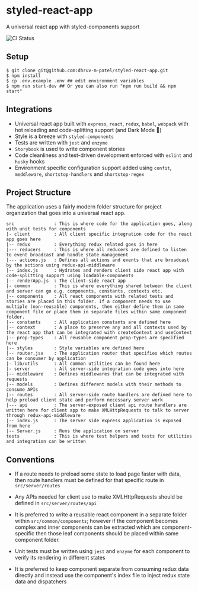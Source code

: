 # styled-react-app

A universal react app with styled-components support

![CI Status](https://github.com/dhruv-m-patel/styled-react-app/workflows/build/badge.svg)

## Setup

```
$ git clone git@github.com:dhruv-m-patel/styled-react-app.git
$ npm install
$ cp .env.example .env ## edit environment variables
$ npm run start-dev ## Or you can also run "npm run build && npm start"
```

## Integrations

- Universal react app built with `express`, `react`, `redux`, `babel`, `webpack` with hot reloading and code-splitting support (and Dark Mode 🎉)
- Style is a breeze with `styled-components`
- Tests are written with `jest` and `enzyme`
- `Storybook` is used to write component stories
- Code cleanliness and test-driven development enforced with `eslint` and `husky` hooks
- Environment specific configuration support added using `confit`, `meddleware`, `shortstop-handlers` and `shortstop-regex`

## Project Structure

The application uses a fairly modern folder structure for project organization that goes into a universal react app.

```
src               : This is where code for the application goes, along with unit tests for components
|- client         : All client specific integration code for the react app goes here
|-- redux         : Everything redux related goes in here
|--- reducers     : This is where all reducers are defined to listen to event broadcast and handle state management
|--- actions.js   : Defines all actions and events that are broadcast by the actions using redux-api-middleware
|-- index.js      : Hydrates and renders client side react app with code-splitting support using loadable-components
|-- renderApp.js  : The client-side react app
|- common         : This is where everything shared between the client and server can go e.g. components, constants, contexts etc.
|-- components    : All react components with related tests and stories are placed in this folder. If a component needs to use multiple (non-reusable) components, then either define them in same component file or place them in separate files within same component folder.
|-- constants     : All application constants are defined here
|-- context       : A place to preserve any and all contexts used by the react app that can be integrated with createContext and useContext
|-- prop-types    : All reusable component prop-types are specified here
|-- styles        : Style variables are defined here
|-- router.jsx    : The application router that specifies which routes can be consumer by application
|- lib/utils      : All common utilities can be found here
|- server         : All server-side integration code goes into here
|-- middleware    : Defines middlewares that can be integrated with requests
|-- models        : Defines different models with their methods to consume APIs
|-- routes        : All server-side route handlers are defined here to help preload client state and perform necessary server work
|--- api          : The server-exposed client api route handlers are written here for client app to make XMLHttpRequests to talk to server through redux-api-middleware
|-- index.js      : The server side express application is exposed from here
|-- Server.js     : Runs the application on server
tests             : This is where test helpers and tests for utilities and integration can be written
```

## Conventions

- If a route needs to preload some state to load page faster with data, then route handlers must be defined for that specific route in `src/server/routes`

- Any APIs needed for client use to make XMLHttpRequests should be defined in `src/server/routes/api`

- It is preferred to write a reusable react component in a separate folder within `src/common/components`; however if the component becomes complex and inner components can be extracted which are component-specific then those leaf components should be placed within same component folder.

- Unit tests must be written using `jest` and `enzyme` for each component to verify its rendering in different states

- It is preferred to keep component separate from consuming redux data directly and instead use the component's index file to inject redux state data and dispatchers

